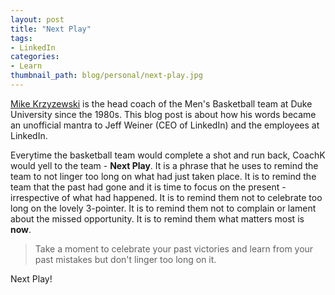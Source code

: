 ```yaml
---
layout: post
title: "Next Play"
tags:
- LinkedIn
categories:
- Learn
thumbnail_path: blog/personal/next-play.jpg
---
```


[Mike Krzyzewski](https://en.wikipedia.org/wiki/Mike_Krzyzewski) is the head coach of the Men's Basketball team at Duke University since the 1980s. This blog post is about how his words became an unofficial mantra to Jeff Weiner (CEO of LinkedIn) and the employees at LinkedIn.

Everytime the basketball team would complete a shot and run back, CoachK would yell to the team - **Next Play**. It is a phrase that he uses to remind the team to not linger too long on what had just taken place. It is to remind the team that the past had gone and it is time to focus on the present - irrespective of what had happened. It is to remind them not to celebrate too long on the lovely 3-pointer. It is to remind them not to complain or lament about the missed opportunity. It is to remind them what matters most is **now**.

> Take a moment to celebrate your past victories and learn from your past mistakes but don't linger too long on it.

Next Play!
